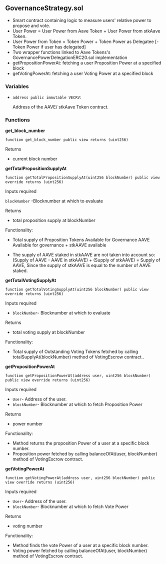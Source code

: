 ## GovernanceStrategy.sol

- Smart contract containing logic to measure users' relative power to propose and vote.
- User Power = User Power from Aave Token + User Power from stkAave Token.
- User Power from Token = Token Power + Token Power as Delegatee [- Token Power if user has delegated]
- Two wrapper functions linked to Aave Tokens's GovernancePowerDelegationERC20.sol implementation
- getPropositionPowerAt: fetching a user Proposition Power at a specified block
- getVotingPowerAt: fetching a user Voting Power at a specified block

### Variables
- `address public immutable VECRV`:

   Address of the AAVE/ stkAave Token contract.



### Functions

**get_block_number**

```solidity 
function get_block_number public view returns (uint256)
```

Returns
- current block number

**getTotalPropositionSupplyAt**

```solidity
function getTotalPropositionSupplyAt(uint256 blockNumber) public view override returns (uint256)
```

Inputs required

`blockNumber` -Blocknumber at which to evaluate

Returns

- total  proposition supply at blockNumber

Functionality:

- Total supply of Proposition Tokens Available for Governance
   AAVE Available for governance + stkAAVE available

- The supply of AAVE staked in stkAAVE are not taken into account so:
(Supply of AAVE - AAVE in stkAAVE) + (Supply of stkAAVE) = Supply of AAVE, Since the supply of  stkAAVE is equal to the number of AAVE staked.

**getTotalVotingSupplyAt**

```solidity 
function getTotalVotingSupplyAt(uint256 blockNumber) public view override returns (uint256)
```

Inputs required

- `blockNumber`- Blocknumber at which to evaluate

Returns

- total voting  supply at blockNumber

Functionality:

- Total supply of Outstanding Voting Tokens fetched  by calling totalSupplyAt(blockNumber) method of VotingEscrow contract..

**getPropositionPowerAt**

```solidity 
function getPropositionPowerAt(address user, uint256 blockNumber) public view override returns (uint256)
```

Inputs required

- `User`- Address of the user.
- `blockNumber`- Blocknumber at which to fetch Proposition Power

Returns

- power number

Functionality:

- Method returns the proposition Power of a user at a specific block number.
- Proposition power fetched by calling balanceOfAt(user, blockNumber) method of VotingEscrow contract.

**getVotingPowerAt**

```solidity 
function getVotingPowerAt(address user, uint256 blockNumber) public view override returns (uint256)
```

Inputs required

- `User`- Address of the user.
- `blockNumber`- Blocknumber at which to fetch Vote Power

Returns

- voting number

Functionality:

- Method finds the vote Power of a user at a specific block number.
- Voting power fetched by calling balanceOfAt(user, blockNumber) method of VotingEscrow contract.

